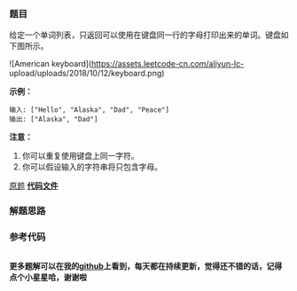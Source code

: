 ### 题目
给定一个单词列表，只返回可以使用在键盘同一行的字母打印出来的单词。键盘如下图所示。



![American keyboard](https://assets.leetcode-cn.com/aliyun-lc-
upload/uploads/2018/10/12/keyboard.png)



**示例：**

    
    
    输入: ["Hello", "Alaska", "Dad", "Peace"]
    输出: ["Alaska", "Dad"]
    



**注意：**

  1. 你可以重复使用键盘上同一字符。
  2. 你可以假设输入的字符串将只包含字母。

[原题](https://leetcode-cn.com/problems/keyboard-row/)    **[代码文件]()**


### 解题思路




### 参考代码

```go


```




**更多题解可以在我的[github](https://github.com/LZH139/leetcode_Go)上看到，每天都在持续更新，觉得还不错的话，记得点个小星星哈，谢谢啦**
